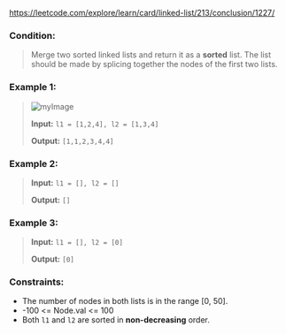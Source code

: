 https://leetcode.com/explore/learn/card/linked-list/213/conclusion/1227/

### Condition:

>Merge two sorted linked lists and return it as a **sorted** list. The list should be made by splicing together the nodes of the first two lists.

### Example 1:

>![myImage](https://assets.leetcode.com/uploads/2020/10/03/merge_ex1.jpg)
>
>**Input:** `l1 = [1,2,4], l2 = [1,3,4]`
>
>**Output:** `[1,1,2,3,4,4]`

### Example 2:

>**Input:** `l1 = [], l2 = []`
>
>**Output:** `[]`

### Example 3:

>**Input:** `l1 = [], l2 = [0]`
>
>**Output:** `[0]`

### Constraints:

* The number of nodes in both lists is in the range [0, 50].
* -100 <= Node.val <= 100
* Both `l1` and `l2` are sorted in **non-decreasing** order.
